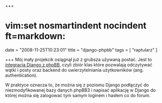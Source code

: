 +++
# vim:set nosmartindent nocindent ft=markdown:
date = "2008-11-25T10:23:01"
title = "django-phpbb"
tags = [ "raptularz" ]

+++
Mój mały projekcik osiągnął już z grubsza używaną postać. Jest to [integracja
Django z phpBB](http://code.google.com/p/django-phpbb/), czyli zbiór klas które
pozwalają odczytywać wątki i posty oraz backend do uwierzytelniania użytkowników
(ang. authentication).

<!--more-->

W praktyce oznacza to, że można się z poziomu Django podłączyć do
niezmodyfikowanej bazy danych phpBB3 i napisać aplikację w Django do której
można się zalogować tym samym loginem i hasłem co do forum.
